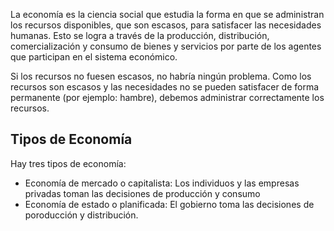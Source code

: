 La economía es la ciencia social que estudia la forma en que se administran los recursos disponibles, que son escasos, para satisfacer las necesidades humanas. Esto se logra a través de la producción, distribución, comercialización y consumo de bienes y servicios por parte de los agentes que participan en el sistema económico.

Si los recursos no fuesen escasos, no habría ningún problema. Como los recursos son escasos y las necesidades no se pueden satisfacer de forma permanente (por ejemplo: hambre), debemos administrar correctamente los recursos.

## Tipos de Economía

Hay tres tipos de economía:

- Economía de mercado o capitalista: Los individuos y las empresas privadas toman las decisiones de producción y consumo
- Economía de estado o planificada: El gobierno toma las decisiones de poroducción y distribución.